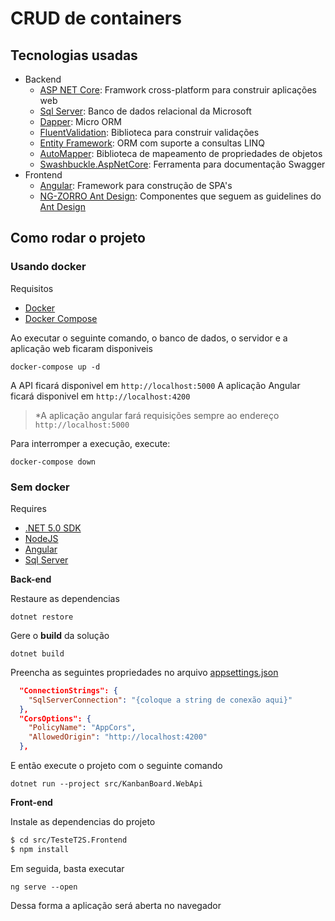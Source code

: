 # CRUD de containers

## Tecnologias usadas

-   Backend
    -   [ASP NET Core](https://docs.microsoft.com/en-us/aspnet/core/): Framwork cross-platform para construir aplicações web
    -   [Sql Server](https://www.microsoft.com/pt-br/sql-server): Banco de dados relacional da Microsoft
    -   [Dapper](https://dapper-tutorial.net/dapper): Micro ORM
    -   [FluentValidation](https://fluentvalidation.net/): Biblioteca para construir validações
    -   [Entity Framework](https://docs.microsoft.com/pt-br/ef/): ORM com suporte a consultas LINQ
    -   [AutoMapper](https://automapper.readthedocs.io/en/latest/index.html): Biblioteca de mapeamento de propriedades de objetos
    -   [Swashbuckle.AspNetCore](https://github.com/domaindrivendev/Swashbuckle.AspNetCore): Ferramenta para documentação Swagger
-   Frontend
    -   [Angular](https://angular.io/): Framework para construção de SPA's
    -   [NG-ZORRO Ant Design](https://ng.ant.design/): Componentes que seguem as guidelines do [Ant Design](https://ant.design/docs/spec/introduce)

## Como rodar o projeto

### Usando docker

Requisitos

-   [Docker](https://docs.docker.com/get-docker/)
-   [Docker Compose](https://docs.docker.com/compose/install/)

Ao executar o seguinte comando, o banco de dados, o servidor e a aplicação web ficaram disponiveis

```
docker-compose up -d
```

A API ficará disponivel em `http://localhost:5000`
A aplicação Angular ficará disponivel em `http://localhost:4200`
> *A aplicação angular fará requisições sempre ao endereço `http://localhost:5000`


Para interromper a execução, execute:

```
docker-compose down
```

### Sem docker

Requires

-   [.NET 5.0 SDK](https://dotnet.microsoft.com/download)
-   [NodeJS](https://nodejs.org/en/)
-   [Angular](https://angular.io/guide/setup-local)
-   [Sql Server](https://www.microsoft.com/pt-br/sql-server/sql-server-downloads)

**Back-end**

Restaure as dependencias

```
dotnet restore
```

Gere o __build__ da solução
```
dotnet build
```

Preencha as seguintes propriedades no arquivo [appsettings.json](./src/TesteT2S.WebApi/appsettings.json)

```json
  "ConnectionStrings": {
    "SqlServerConnection": "{coloque a string de conexão aqui}"
  },
  "CorsOptions": {
    "PolicyName": "AppCors",
    "AllowedOrigin": "http://localhost:4200"
  },
```

E então execute o projeto com o seguinte comando

```
dotnet run --project src/KanbanBoard.WebApi
```

**Front-end**

Instale as dependencias do projeto

```bash
$ cd src/TesteT2S.Frontend
$ npm install
```

Em seguida, basta executar
```
ng serve --open
```

Dessa forma a aplicação será aberta no navegador
